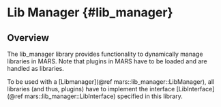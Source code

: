Lib Manager {#lib_manager}
===========

## Overview

The lib\_manager library provides functionality to dynamically manage libraries in MARS. Note that  plugins in MARS have to be loaded and are handled as libraries.

To be used with a [Libmanager](@ref mars::lib_manager::LibManager), all libraries (and thus, plugins) have to implement the interface [LibInterface](@ref mars::lib_manager::LibInterface) specified in this library.


